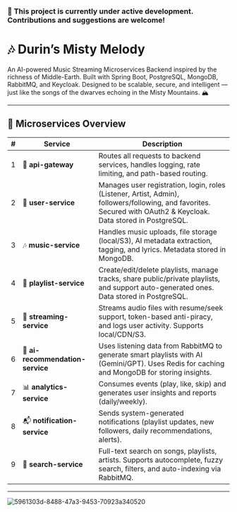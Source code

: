 ### 🚧 **This project is currently under active development. Contributions and suggestions are welcome!**

# 🎶 Durin’s Misty Melody

An AI-powered Music Streaming Microservices Backend inspired by the richness of Middle-Earth. Built with Spring Boot, PostgreSQL, MongoDB, RabbitMQ, and Keycloak. Designed to be scalable, secure, and intelligent — just like the songs of the dwarves echoing in the Misty Mountains. 🏔️

---

## 🧱 Microservices Overview

| # | Service | Description |
|--|---------|-------------|
| 1 | 🚀 **api-gateway** | Routes all requests to backend services, handles logging, rate limiting, and path-based routing. |
| 2 | 👤 **user-service** | Manages user registration, login, roles (Listener, Artist, Admin), followers/following, and favorites. Secured with OAuth2 & Keycloak. Data stored in PostgreSQL. |
| 3 | 🎶 **music-service** | Handles music uploads, file storage (local/S3), AI metadata extraction, tagging, and lyrics. Metadata stored in MongoDB. |
| 4 | 📁 **playlist-service** | Create/edit/delete playlists, manage tracks, share public/private playlists, and support auto-generated ones. Data stored in PostgreSQL. |
| 5 | 📡 **streaming-service** | Streams audio files with resume/seek support, token-based anti-piracy, and logs user activity. Supports local/CDN/S3. |
| 6 | 🤖 **ai-recommendation-service** | Uses listening data from RabbitMQ to generate smart playlists with AI (Gemini/GPT). Uses Redis for caching and MongoDB for storing insights. |
| 7 | 📊 **analytics-service** | Consumes events (play, like, skip) and generates user insights and reports (daily/weekly). |
| 8 | 📬 **notification-service** | Sends system-generated notifications (playlist updates, new followers, daily recommendations, alerts). |
| 9 | 💬 **search-service** | Full-text search on songs, playlists, artists. Supports autocomplete, fuzzy search, filters, and auto-indexing via RabbitMQ. |

---

![5961303d-8488-47a3-9453-70923a340520](https://github.com/user-attachments/assets/a0cfeb21-6a5d-4316-a04d-ed9de754b2fd)



